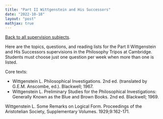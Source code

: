 ```yaml
---
title: "Part II Wittgenstein and His Successors"
date: "2022-10-18"
layout: "post"
mathjax: true
---
```


[Back to all supervision subjects](../).

Here are the topics, questions, and reading lists for the Part II Wittgenstein and His Successors supervisions in the Philosophy Tripos at Cambridge. Students must choose just one question per week when more than one is listed. 

Core texts: 

- Wittgenstein L. Philosophical Investigations. 2nd ed. (translated by G.E.M. Anscombe, ed.). Blackwell; 1967. 
- Wittgenstein L. Preliminary Studies for the Philosophical Investigations: Generally Known as the Blue and Brown Books. 2nd ed. Blackwell; 1969. 

Wittgenstein L. Some Remarks on Logical Form. Proceedings of the Aristotelian Society, Supplementary Volumes. 1929;9:162-171. 

